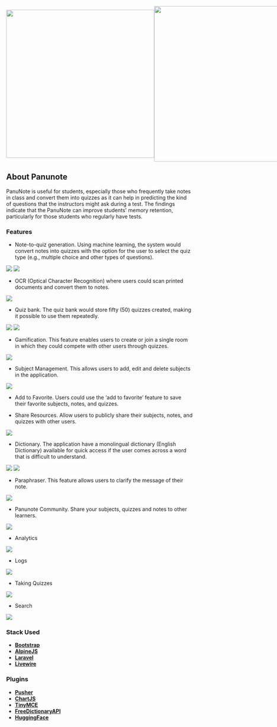 <div align="center">
  <div style="display: flex;  align-items: center;">
        <img src="https://raw.githubusercontent.com/ramdedomo/panunote_livewire/master/public/img/logos/panunote_logo.png" width="400">
        <img src="https://github.com/ramdedomo/panunote_livewire/blob/master/public/img/logos/panugame_logo.png" width="420">
  </div>
</div>

## About Panunote

PanuNote is useful for students, especially those 
who frequently take notes in class and convert them into quizzes as it can help in 
predicting the kind of questions that the instructors might ask during a test. The findings 
indicate that the PanuNote can improve students' memory retention, particularly for those 
students who regularly have tests.

### Features

- Note-to-quiz generation. Using machine learning, the system would convert 
notes into quizzes with the option for the user to select the quiz type (e.g., multiple choice 
and other types of questions).

<img src="https://raw.githubusercontent.com/ramdedomo/panunote_livewire/master/public/img/screenshots/edit_notes.png">
<img src="https://raw.githubusercontent.com/ramdedomo/panunote_livewire/master/public/img/screenshots/ai_generated_questions.png">

- OCR (Optical Character Recognition) where users could scan printed documents and convert them to 
notes.

<img src="https://raw.githubusercontent.com/ramdedomo/panunote_livewire/master/public/img/screenshots/add_notes.png">

- Quiz bank. The quiz bank would store fifty (50) quizzes created, making it 
possible to use them repeatedly.

<img src="https://raw.githubusercontent.com/ramdedomo/panunote_livewire/master/public/img/screenshots/creating_quiz.png">
<img src="https://raw.githubusercontent.com/ramdedomo/panunote_livewire/master/public/img/screenshots/editing_quiz.png">


- Gamification. This feature enables users to create or join a single room in which
they could compete with other users through quizzes.

<img src="https://raw.githubusercontent.com/ramdedomo/panunote_livewire/master/public/img/screenshots/panugame.png">

- Subject Management. This allows users to add, edit and delete subjects in the
application.

<img src="https://raw.githubusercontent.com/ramdedomo/panunote_livewire/master/public/img/screenshots/subject_management.png">

- Add to Favorite. Users could use the ‘add to favorite’ feature to save their 
favorite subjects, notes, and quizzes.

- Share Resources. Allow users to publicly share their subjects, notes, and quizzes
with other users.

<img src="https://raw.githubusercontent.com/ramdedomo/panunote_livewire/master/public/img/screenshots/list_public_subjects.png">

- Dictionary. The application have a monolingual dictionary (English Dictionary) 
available for quick access if the user comes across a word that is difficult to understand.

<img src="https://raw.githubusercontent.com/ramdedomo/panunote_livewire/master/public/img/screenshots/dictionary_notes.png">
<img src="https://raw.githubusercontent.com/ramdedomo/panunote_livewire/master/public/img/screenshots/dictionary.png">

- Paraphraser. This feature allows users to clarify the message of their note.

<img src="https://raw.githubusercontent.com/ramdedomo/panunote_livewire/master/public/img/screenshots/search_word.png">

- Panunote Community. Share your subjects, quizzes and notes to other learners.

<img src="https://raw.githubusercontent.com/ramdedomo/panunote_livewire/master/public/img/screenshots/community.png">

- Analytics
<img src="https://raw.githubusercontent.com/ramdedomo/panunote_livewire/master/public/img/screenshots/analytics.png">

- Logs
<img src="https://raw.githubusercontent.com/ramdedomo/panunote_livewire/master/public/img/screenshots/activity_logs.png">

- Taking Quizzes
<img src="https://raw.githubusercontent.com/ramdedomo/panunote_livewire/master/public/img/screenshots/submit_quiz.png">

- Search
<img src="https://raw.githubusercontent.com/ramdedomo/panunote_livewire/master/public/img/screenshots/general_search.png">

### Stack Used

- **[Bootstrap](https://getbootstrap.com/)**
- **[AlpineJS](https://alpinejs.dev/)**
- **[Laravel](https://laravel.com/)**
- **[Livewire](https://laravel-livewire.com/)**

### Plugins

- **[Pusher](https://pusher.com/)**
- **[ChartJS](https://www.chartjs.org/)**
- **[TinyMCE](https://www.tiny.cloud/)**
- **[FreeDictionaryAPI](https://dictionaryapi.dev/)**
- **[HuggingFace](https://huggingface.co/)**